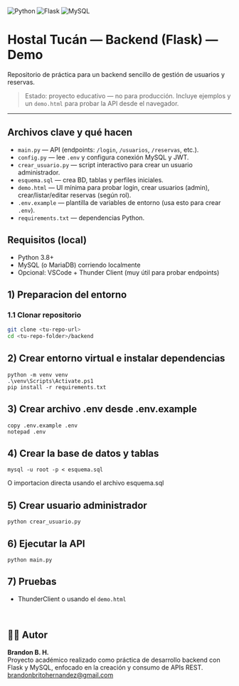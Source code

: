 ![Python](https://img.shields.io/badge/Python-3776AB?style=for-the-badge&logo=python&logoColor=white)
![Flask](https://img.shields.io/badge/Flask-000000?style=for-the-badge&logo=flask&logoColor=white)
![MySQL](https://img.shields.io/badge/MySQL-4479A1?style=for-the-badge&logo=mysql&logoColor=white)


# Hostal Tucán — Backend (Flask) — Demo

Repositorio de práctica para un backend sencillo de gestión de usuarios y reservas. 

> Estado: proyecto educativo — no para producción. Incluye ejemplos y un `demo.html` para probar la API desde el navegador.

---

## Archivos clave y qué hacen 
- `main.py` — API (endpoints: `/login`, `/usuarios`, `/reservas`, etc.).  
- `config.py` — lee `.env` y configura conexión MySQL y JWT.  
- `crear_usuario.py` — script interactivo para crear un usuario administrador.  
- `esquema.sql` — crea BD, tablas y perfiles iniciales.  
- `demo.html` — UI mínima para probar login, crear usuarios (admin), crear/listar/editar reservas (según rol).  
- `.env.example` — plantilla de variables de entorno (usa esto para crear `.env`).  
- `requirements.txt` — dependencias Python.


## Requisitos (local)
- Python 3.8+
- MySQL (o MariaDB) corriendo localmente
- Opcional: VSCode + Thunder Client (muy útil para probar endpoints)


## 1) Preparacion del entorno  

### 1.1 Clonar repositorio 
```bash
git clone <tu-repo-url>
cd <tu-repo-folder>/backend
```


## 2) Crear entorno virtual e instalar dependencias 

```
python -m venv venv
.\venv\Scripts\Activate.ps1
pip install -r requirements.txt
```

## 3) Crear archivo .env desde .env.example  

```
copy .env.example .env
notepad .env
```

## 4) Crear la base de datos y tablas 

```
mysql -u root -p < esquema.sql
```

O importacion directa usando el archivo esquema.sql


## 5) Crear usuario administrador 

```
python crear_usuario.py
```

## 6) Ejecutar la API  

```
python main.py
```

## 7) Pruebas 

- ThunderClient o usando el ```demo.html```

<br>

## 👨‍💻 Autor

**Brandon B. H.**  
Proyecto académico realizado como práctica de desarrollo backend con Flask y MySQL, enfocado en la creación y consumo de APIs REST.
brandonbritohernandez@gmail.com
